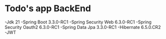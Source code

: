 # Todo's app BackEnd
-Jdk 21 
-Spring Boot 3.3.0-RC1
-Spring Security Web 6.3.0-RC1
-Spring Security Oauth2 6.3.0-RC1
-Spring Data Jpa 3.3.0-RC1
-Hibernate 6.5.0.CR2
-JWT
